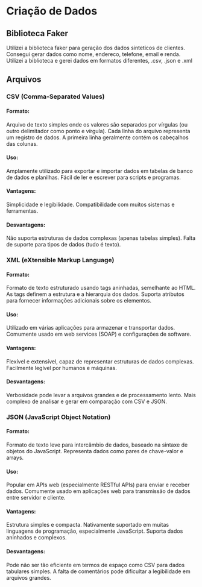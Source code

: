 # Criação de Dados

## Biblioteca Faker

Utilizei a biblioteca faker para geração dos dados sinteticos de clientes. Consegui gerar dados como nome, endereco, telefone, email e renda.
Utilizei a biblioteca e gerei dados em formatos diferentes, .csv, .json e .xml

## Arquivos

### CSV (Comma-Separated Values)
#### Formato:

Arquivo de texto simples onde os valores são separados por vírgulas (ou outro delimitador como ponto e vírgula).
Cada linha do arquivo representa um registro de dados.
A primeira linha geralmente contém os cabeçalhos das colunas.

#### Uso:

Amplamente utilizado para exportar e importar dados em tabelas de banco de dados e planilhas.
Fácil de ler e escrever para scripts e programas.

#### Vantagens:

Simplicidade e legibilidade.
Compatibilidade com muitos sistemas e ferramentas.

#### Desvantagens:

Não suporta estruturas de dados complexas (apenas tabelas simples).
Falta de suporte para tipos de dados (tudo é texto).

### XML (eXtensible Markup Language)
#### Formato:

Formato de texto estruturado usando tags aninhadas, semelhante ao HTML.
As tags definem a estrutura e a hierarquia dos dados.
Suporta atributos para fornecer informações adicionais sobre os elementos.

#### Uso:

Utilizado em várias aplicações para armazenar e transportar dados.
Comumente usado em web services (SOAP) e configurações de software.

#### Vantagens:

Flexível e extensível, capaz de representar estruturas de dados complexas.
Facilmente legível por humanos e máquinas.

#### Desvantagens:

Verbosidade pode levar a arquivos grandes e de processamento lento.
Mais complexo de analisar e gerar em comparação com CSV e JSON.

### JSON (JavaScript Object Notation)
#### Formato:

Formato de texto leve para intercâmbio de dados, baseado na sintaxe de objetos do JavaScript.
Representa dados como pares de chave-valor e arrays.

#### Uso:

Popular em APIs web (especialmente RESTful APIs) para enviar e receber dados.
Comumente usado em aplicações web para transmissão de dados entre servidor e cliente.

#### Vantagens:

Estrutura simples e compacta.
Nativamente suportado em muitas linguagens de programação, especialmente JavaScript.
Suporta dados aninhados e complexos.

#### Desvantagens:

Pode não ser tão eficiente em termos de espaço como CSV para dados tabulares simples.
A falta de comentários pode dificultar a legibilidade em arquivos grandes.